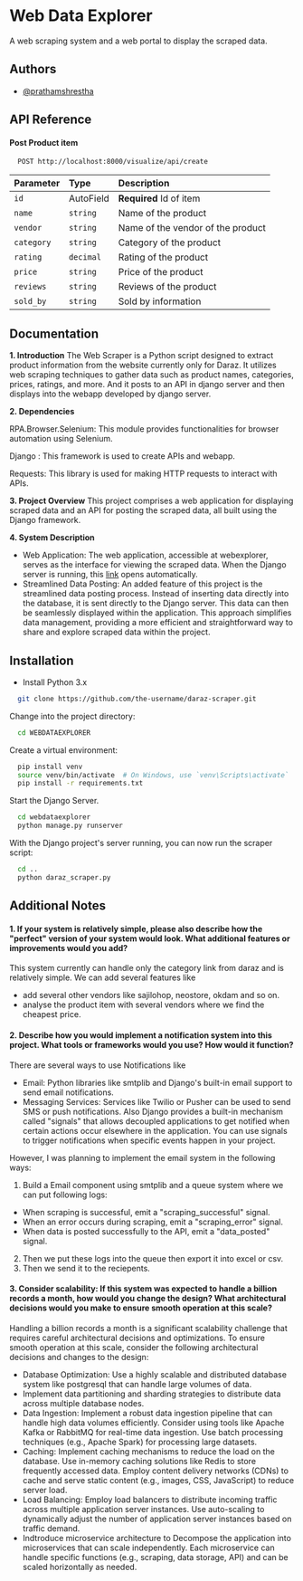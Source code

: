
# Web Data Explorer

 A web scraping system and a web portal to display the scraped data. 


## Authors

- [@prathamshrestha](https://github.com/prathamshrestha)


## API Reference

#### Post Product item

```http
  POST http://localhost:8000/visualize/api/create
```

| Parameter | Type     | Description                       |
| :-------- | :------- | :-------------------------------- |
| `id`      | AutoField | **Required** Id of item  |
| `name`      | `string` |  Name of the product |
| `vendor`      | `string` |  Name of the vendor of the product |
| `category`      | `string` |  Category of the product |
| `rating`      | `decimal` |  Rating of the product |
| `price`      | `string` |  Price of the product |
| `reviews`      | `string` |  Reviews of the product |
| `sold_by`      | `string` |  Sold by information |



## Documentation

**1. Introduction** 
The Web Scraper is a Python script designed to extract product information from the website currently only for Daraz. It utilizes web scraping techniques to gather data such as product names, categories, prices, ratings, and more. And it posts to an API in django server and then displays into the webapp developed by django server.

**2. Dependencies**

RPA.Browser.Selenium: This module provides functionalities for browser automation using Selenium.

Django : This framework is used to create APIs and webapp.

Requests: This library is used for making HTTP requests to interact with APIs.

**3. Project Overview**
This project comprises a web application for displaying scraped data and an API for posting the scraped data, all built using the Django framework.

**4. System Description**
- Web Application: The web application, accessible at webexplorer, serves as the interface for viewing the scraped data. When the Django server is running, this [link](http://localhost:8000/visualize/scrape_data_list/) opens automatically.
- Streamlined Data Posting: An added feature of this project is the streamlined data posting process. Instead of inserting data directly into the database, it is sent directly to the Django server. This data can then be seamlessly displayed within the application. 
This approach simplifies data management, providing a more efficient and straightforward way to share and explore scraped data within the project.


## Installation

- Install Python 3.x

```bash
  git clone https://github.com/the-username/daraz-scraper.git
```
Change into the project directory:
```bash
  cd WEBDATAEXPLORER
```
Create a virtual environment:
```bash
  pip install venv
  source venv/bin/activate  # On Windows, use `venv\Scripts\activate`
  pip install -r requirements.txt
```
Start the Django Server.
```bash
  cd webdataexplorer
  python manage.py runserver
```
With the Django project's server running, you can now run the scraper script:
```bash
  cd ..
  python daraz_scraper.py
``` 


## Additional Notes

#### 1. If your system is relatively simple, please also describe how the "perfect" version of your system would look. What additional features or improvements would you add?

This system currently can handle only the category link from daraz and is relatively simple. We can add several features like 
- add several other vendors like sajilohop, neostore, okdam and so on.
- analyse the product item with several vendors where we find the cheapest price.


#### 2. Describe how you would implement a notification system into this project. What tools or frameworks would you use? How would it function?

There are several ways to use Notifications like
- Email: Python libraries like smtplib and Django's built-in email support to send email notifications.
- Messaging Services: Services like Twilio or Pusher can be used to send SMS or push notifications.
Also Django provides a built-in mechanism called "signals" that allows decoupled applications to get notified when certain actions occur elsewhere in the application. You can use signals to trigger notifications when specific events happen in your project.

However, I was planning to implement the email system in the following ways:
1. Build a Email component using smtplib and a queue system where we can put following logs:
- When scraping is successful, emit a "scraping_successful" signal.
- When an error occurs during scraping, emit a "scraping_error" signal.
- When data is posted successfully to the API, emit a "data_posted" signal.
2. Then we put these logs into the queue then export it into excel or csv.
3. Then we send it to the reciepents.


#### 3. Consider scalability: If this system was expected to handle a billion records a month, how would you change the design? What architectural decisions would you make to ensure smooth operation at this scale?

Handling a billion records a month is a significant scalability challenge that requires careful architectural decisions and optimizations. To ensure smooth operation at this scale, consider the following architectural decisions and changes to the design:
- Database Optimization: Use a highly scalable and distributed database system like postgresql  that can handle large volumes of data.
- Implement data partitioning and sharding strategies to distribute data across multiple database nodes.
- Data Ingestion: Implement a robust data ingestion pipeline that can handle high data volumes efficiently. Consider using tools like Apache Kafka or RabbitMQ for real-time data ingestion. Use batch processing techniques (e.g., Apache Spark) for processing large datasets.
- Caching: Implement caching mechanisms to reduce the load on the database. Use in-memory caching solutions like Redis to store frequently accessed data. Employ content delivery networks (CDNs) to cache and serve static content (e.g., images, CSS, JavaScript) to reduce server load.
- Load Balancing: Employ load balancers to distribute incoming traffic across multiple application server instances. Use auto-scaling to dynamically adjust the number of application server instances based on traffic demand.
- Indtroduce microservice architecture to Decompose the application into microservices that can scale independently. Each microservice can handle specific functions (e.g., scraping, data storage, API) and can be scaled horizontally as needed.
